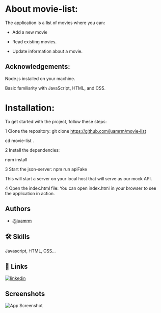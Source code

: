 # About movie-list:

The application is a list of movies where you can:

- Add a new movie

- Read existing movies.

- Update information about a movie.

## Acknowledgements:

Node.js installed on your machine.

Basic familiarity with JavaScript, HTML, and CSS.

# Installation:

To get started with the project, follow these steps:

1 Clone the repository:
git clone https://github.com/juamrm/movie-list

cd movie-list .

2 Install the dependencies:

npm install

3 Start the json-server:
npm run apiFake

This will start a server on your local host that will serve as our mock API.

4 Open the index.html file:
You can open index.html in your browser to see the application in action.

## Authors

- [@juamrm](https://www.github.com/juamrm)

## 🛠 Skills

Javascript, HTML, CSS...

## 🔗 Links

[![linkedin](https://img.shields.io/badge/linkedin-0A66C2?style=for-the-badge&logo=linkedin&logoColor=white)](https://www.linkedin.com/in/julianaamrm/)

## Screenshots

![App Screenshot](https://via.placeholder.com/468x300?text=App+Screenshot+Here)
